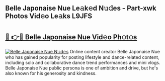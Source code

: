 ## Belle Japonaise Nue Le𝚊k𝚎d N𝚞𝚍es - Part-xwk Photos Vid𝚎o Le𝚊ks L9JFS

# <h2><a href="http://fb4jifi.evod.top/?m=Belle+Japonaise+Nue">🔗 👉🔴 Belle Japonaise Nue Vid𝚎o Ph𝚘t𝚘s</a></h2>

[![Belle Japonaise Nue N𝚞d𝚎s](https://i.imgur.com/8V9OHl7.gif)](http://fb4jifi.evod.top/?m=Belle+Japonaise+Nue)
Online content creator Belle Japonaise Nue who has gained popularity for posting lifestyle and dance-related content, including solo and collaborative dance trend performances and mini vlogs. Belle Japonaise Nue public persona is one of ambition and drive, but he's also known for his generosity and kindness. 
